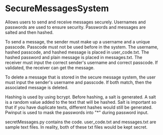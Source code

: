# SecureMessagesSystem
Allows users to send and receive messages securely. Usernames and passwords are used to ensure security. Passwords and messages are salted and then hashed.

To send a message, the sender must make up a username and a unique passcode. Passcode must not be used before in the system. The username, hashed passcode, and hashed message is placed in user_code.txt. The hashed password and plain message is placed in messages.txt. The receiver must input the correct sender's username and correct passcode. If validated, the receiver can get the message. 

To delete a message that is stored in the secure message system, the user must input the sender's username and passcode. If both match, then the associated message is deleted. 

Hashing is used by using bcrypt. Before hashing, a salt is generated. A salt is a random value added to the text that will be hashed. Salt is important so that if you have duplicate texts, different hashes would still be generated. Pwinput is used to mask the passwords into "*" during password input.

secretMessages.py contains the code. user_code.txt and messages.txt are sample text files. In reality, both of these txt files would be kept secret.
